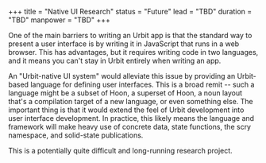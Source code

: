 +++
title = "Native UI Research"
status = "Future"
lead = "TBD"
duration = "TBD"
manpower = "TBD"
+++

One of the main barriers to writing an Urbit app is that the standard way to present a user interface is by writing it in JavaScript that runs in a web browser.  This has advantages, but it requires writing code in two languages, and it means you can't stay in Urbit entirely when writing an app.

An "Urbit-native UI system" would alleviate this issue by providing an Urbit-based language for defining user interfaces.  This is a broad remit -- such a language might be a subset of Hoon, a superset of Hoon, a noun layout that's a compilation target of a new language, or even something else.  The important thing is that it would extend the feel of Urbit development into user interface development.  In practice, this likely means the language and framework will make heavy use of concrete data, state functions, the scry namespace, and solid-state publications.

This is a potentially quite difficult and long-running research project.